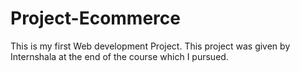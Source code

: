 # Project-Ecommerce
This is my first Web development Project.
This project was given by Internshala at the end of the course which I pursued.
